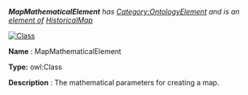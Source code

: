 ___MapMathematicalElement__ 
 has
 [Category:OntologyElement](../../Category/OntologyElement "Category:OntologyElement") 
 and is an
 [element of](../../Property/ElementOf "Property:ElementOf") 
[HistoricalMap](../../Submissions/HistoricalMap "Submissions:HistoricalMap")_




  





[![Class](../../images/thumb/2/27/Class.gif/45px-Class.gif)](../../Image/Class.gif "Class")


__Name__ 
 : MapMathematicalElement
 



__Type:__ 
 owl:Class
 



__Description__ 
 : The mathematical parameters for creating a map.